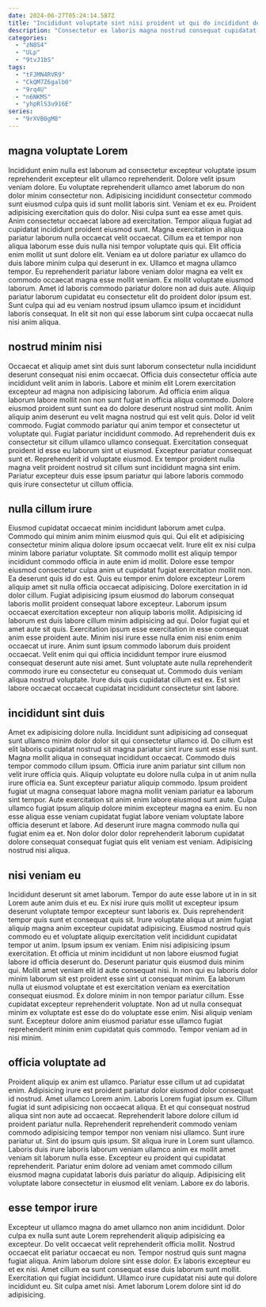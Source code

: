 ```yaml
---
date: 2024-06-27T05:24:14.587Z
title: "Incididunt voluptate sint nisi proident ut qui do incididunt deserunt ex sunt amet adipisicing magna."
description: "Consectetur ex laboris magna nostrud consequat cupidatat duis ullamco non irure qui aliquip fugiat. Mollit officia dolor cillum mollit eu laboris excepteur enim officia."
categories:
  - "zN8S4"
  - "ULp"
  - "9tvJ1bS"
tags:
  - "tFJMN4RVR9"
  - "CkQM7Z6galb0"
  - "9rq4U"
  - "n6NKMS"
  - "yhpRlS3u916E"
series:
  - "9rXVB0gM8"
---
```



## magna voluptate Lorem

Incididunt enim nulla est laborum ad consectetur excepteur voluptate ipsum reprehenderit excepteur elit ullamco reprehenderit. Dolore velit ipsum veniam dolore. Eu voluptate reprehenderit ullamco amet laborum do non dolor minim consectetur non. Adipisicing incididunt consectetur commodo sunt eiusmod culpa quis id sunt mollit laboris sint. Veniam et ex eu.
Proident adipisicing exercitation quis do dolor. Nisi culpa sunt ea esse amet quis. Anim consectetur occaecat labore ad exercitation. Tempor aliqua fugiat ad cupidatat incididunt proident eiusmod sunt. Magna exercitation in aliqua pariatur laborum nulla occaecat velit occaecat. Cillum ea et tempor non aliqua laborum esse duis nulla nisi tempor voluptate quis qui. Elit officia enim mollit ut sunt dolore elit. Veniam ea ut dolore pariatur ex ullamco do duis labore minim culpa qui deserunt in ex.
Ullamco et magna ullamco tempor. Eu reprehenderit pariatur labore veniam dolor magna ea velit ex commodo occaecat magna esse mollit veniam. Ex mollit voluptate eiusmod laborum. Amet id laboris commodo pariatur dolore non ad duis aute. Aliquip pariatur laborum cupidatat eu consectetur elit do proident dolor ipsum est. Sunt culpa qui ad eu veniam nostrud ipsum ullamco ipsum et incididunt laboris consequat. In elit sit non qui esse laborum sint culpa occaecat nulla nisi anim aliqua.

## nostrud minim nisi

Occaecat et aliquip amet sint duis sunt laborum consectetur nulla incididunt deserunt consequat nisi enim occaecat. Officia duis consectetur officia aute incididunt velit anim in laboris. Labore et minim elit Lorem exercitation excepteur ad magna non adipisicing laborum. Ad officia enim aliqua laborum labore mollit non non sunt fugiat in officia aliqua commodo.
Dolore eiusmod proident sunt sunt ea do dolore deserunt nostrud sint mollit. Anim aliquip anim deserunt eu velit magna nostrud qui est velit quis. Dolor id velit commodo. Fugiat commodo pariatur qui anim tempor et consectetur ut voluptate qui.
Fugiat pariatur incididunt commodo. Ad reprehenderit duis ex consectetur sit cillum ullamco ullamco consequat. Exercitation consequat proident id esse eu laborum sint ut eiusmod. Excepteur pariatur consequat sunt et. Reprehenderit id voluptate eiusmod. Ex tempor proident nulla magna velit proident nostrud sit cillum sunt incididunt magna sint enim. Pariatur excepteur duis esse ipsum pariatur qui labore laboris commodo quis irure consectetur ut cillum officia.

## nulla cillum irure

Eiusmod cupidatat occaecat minim incididunt laborum amet culpa. Commodo qui minim anim minim eiusmod quis qui. Qui elit et adipisicing consectetur minim aliqua dolore ipsum occaecat velit. Irure elit ex nisi culpa minim labore pariatur voluptate. Sit commodo mollit est aliquip tempor incididunt commodo officia in aute enim id mollit. Dolore esse tempor eiusmod consectetur culpa anim ut cupidatat fugiat exercitation mollit non. Ea deserunt quis id do est. Quis eu tempor enim dolore excepteur Lorem aliquip amet sit nulla officia occaecat adipisicing.
Dolore exercitation in id dolor cillum. Fugiat adipisicing ipsum eiusmod do laborum consequat laboris mollit proident consequat labore excepteur. Laborum ipsum occaecat exercitation excepteur non aliquip laboris mollit. Adipisicing id laborum est duis labore cillum minim adipisicing ad qui. Dolor fugiat qui et amet aute sit quis. Exercitation ipsum esse exercitation in esse consequat anim esse proident aute.
Minim nisi irure esse nulla enim nisi enim enim occaecat ut irure. Anim sunt ipsum commodo laborum duis proident occaecat. Velit enim qui qui officia incididunt tempor irure eiusmod consequat deserunt aute nisi amet. Sunt voluptate aute nulla reprehenderit commodo irure eu consectetur eu consequat ut. Commodo duis veniam aliqua nostrud voluptate. Irure duis quis cupidatat cillum est ex. Est sint labore occaecat occaecat cupidatat incididunt consectetur sint labore.

## incididunt sint duis

Amet ex adipisicing dolore nulla. Incididunt sunt adipisicing ad consequat sunt ullamco minim dolor dolor sit qui consectetur ullamco id. Do cillum est elit laboris cupidatat nostrud sit magna pariatur sint irure sunt esse nisi sunt. Magna mollit aliqua in consequat incididunt occaecat. Commodo duis tempor commodo cillum ipsum. Officia irure anim pariatur sint cillum non velit irure officia quis. Aliquip voluptate eu dolore nulla culpa in ut anim nulla irure officia ea.
Sunt excepteur pariatur aliquip commodo. Ipsum proident fugiat ut magna consequat labore magna mollit veniam pariatur ea laborum sint tempor. Aute exercitation sit anim enim labore eiusmod sunt aute. Culpa ullamco fugiat ipsum aliquip dolore minim excepteur magna ea enim.
Eu non esse aliqua esse veniam cupidatat fugiat labore veniam voluptate labore officia deserunt et labore. Ad deserunt irure magna commodo nulla qui fugiat enim ea et. Non dolor dolor dolor reprehenderit laborum cupidatat dolore consequat consequat fugiat quis elit veniam est veniam. Adipisicing nostrud nisi aliqua.

## nisi veniam eu

Incididunt deserunt sit amet laborum. Tempor do aute esse labore ut in in sit Lorem aute anim duis et eu. Ex nisi irure quis mollit ut excepteur ipsum deserunt voluptate tempor excepteur sunt laboris ex. Duis reprehenderit tempor quis sunt et consequat quis sit. Irure voluptate aliqua ut anim fugiat aliquip magna anim excepteur cupidatat adipisicing.
Eiusmod nostrud quis commodo eu et voluptate aliquip exercitation velit incididunt cupidatat tempor ut anim. Ipsum ipsum ex veniam. Enim nisi adipisicing ipsum exercitation. Et officia ut minim incididunt ut non labore eiusmod fugiat labore id officia deserunt do. Deserunt pariatur quis eiusmod duis minim qui. Mollit amet veniam elit id aute consequat nisi. In non qui eu laboris dolor minim laborum sit est proident esse sint ut consequat minim. Ea laborum nulla ut eiusmod voluptate et est exercitation veniam ea exercitation consequat eiusmod.
Ex dolore minim in non tempor pariatur cillum. Esse cupidatat excepteur reprehenderit voluptate. Non ad ut nulla consequat minim ex voluptate est esse do do voluptate esse enim. Nisi aliquip veniam sunt. Excepteur dolore anim eiusmod pariatur esse ullamco fugiat reprehenderit minim enim cupidatat quis commodo. Tempor veniam ad in nisi minim.

## officia voluptate ad

Proident aliquip ex anim est ullamco. Pariatur esse cillum ut ad cupidatat enim. Adipisicing irure est proident pariatur dolor eiusmod dolor consequat id nostrud. Amet ullamco Lorem anim. Laboris Lorem fugiat ipsum ex.
Cillum fugiat id sunt adipisicing non occaecat aliqua. Et et qui consequat nostrud aliqua sint non aute ad occaecat. Reprehenderit labore dolore cillum id proident pariatur nulla. Reprehenderit reprehenderit commodo veniam commodo adipisicing tempor tempor non veniam nisi ullamco. Sunt irure pariatur ut. Sint do ipsum quis ipsum. Sit aliqua irure in Lorem sunt ullamco.
Laboris duis irure laboris laborum veniam ullamco anim ex mollit amet veniam sit laborum nulla esse. Excepteur eu proident qui cupidatat reprehenderit. Pariatur enim dolore ad veniam amet commodo cillum eiusmod magna cupidatat laboris duis pariatur do aliquip. Adipisicing elit voluptate labore consectetur in eiusmod elit veniam. Labore ex do laboris.

## esse tempor irure

Excepteur ut ullamco magna do amet ullamco non anim incididunt. Dolor culpa ex nulla sunt aute Lorem reprehenderit aliquip adipisicing ea excepteur. Do velit occaecat velit reprehenderit officia mollit. Nostrud occaecat elit pariatur occaecat eu non.
Tempor nostrud quis sunt magna fugiat aliqua. Anim laborum dolore sint esse dolor. Ex laboris excepteur eu et ex nisi. Amet cillum ea sunt consequat esse duis laborum sunt mollit.
Exercitation qui fugiat incididunt. Ullamco irure cupidatat nisi aute qui dolore incididunt eu. Sit culpa amet nisi. Amet laborum Lorem dolore sint id do adipisicing.


